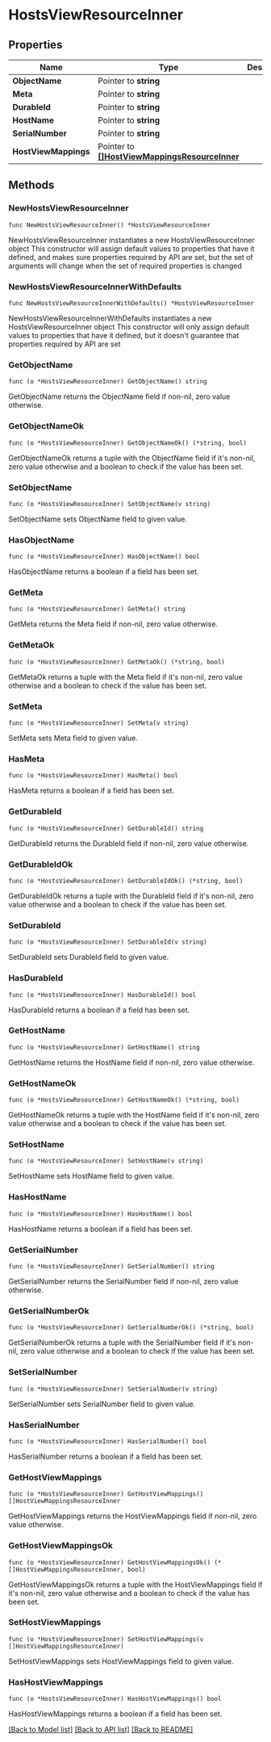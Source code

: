 # HostsViewResourceInner

## Properties

Name | Type | Description | Notes
------------ | ------------- | ------------- | -------------
**ObjectName** | Pointer to **string** |  | [optional] 
**Meta** | Pointer to **string** |  | [optional] 
**DurableId** | Pointer to **string** |  | [optional] 
**HostName** | Pointer to **string** |  | [optional] 
**SerialNumber** | Pointer to **string** |  | [optional] 
**HostViewMappings** | Pointer to [**[]HostViewMappingsResourceInner**](HostViewMappingsResourceInner.md) |  | [optional] 

## Methods

### NewHostsViewResourceInner

`func NewHostsViewResourceInner() *HostsViewResourceInner`

NewHostsViewResourceInner instantiates a new HostsViewResourceInner object
This constructor will assign default values to properties that have it defined,
and makes sure properties required by API are set, but the set of arguments
will change when the set of required properties is changed

### NewHostsViewResourceInnerWithDefaults

`func NewHostsViewResourceInnerWithDefaults() *HostsViewResourceInner`

NewHostsViewResourceInnerWithDefaults instantiates a new HostsViewResourceInner object
This constructor will only assign default values to properties that have it defined,
but it doesn't guarantee that properties required by API are set

### GetObjectName

`func (o *HostsViewResourceInner) GetObjectName() string`

GetObjectName returns the ObjectName field if non-nil, zero value otherwise.

### GetObjectNameOk

`func (o *HostsViewResourceInner) GetObjectNameOk() (*string, bool)`

GetObjectNameOk returns a tuple with the ObjectName field if it's non-nil, zero value otherwise
and a boolean to check if the value has been set.

### SetObjectName

`func (o *HostsViewResourceInner) SetObjectName(v string)`

SetObjectName sets ObjectName field to given value.

### HasObjectName

`func (o *HostsViewResourceInner) HasObjectName() bool`

HasObjectName returns a boolean if a field has been set.

### GetMeta

`func (o *HostsViewResourceInner) GetMeta() string`

GetMeta returns the Meta field if non-nil, zero value otherwise.

### GetMetaOk

`func (o *HostsViewResourceInner) GetMetaOk() (*string, bool)`

GetMetaOk returns a tuple with the Meta field if it's non-nil, zero value otherwise
and a boolean to check if the value has been set.

### SetMeta

`func (o *HostsViewResourceInner) SetMeta(v string)`

SetMeta sets Meta field to given value.

### HasMeta

`func (o *HostsViewResourceInner) HasMeta() bool`

HasMeta returns a boolean if a field has been set.

### GetDurableId

`func (o *HostsViewResourceInner) GetDurableId() string`

GetDurableId returns the DurableId field if non-nil, zero value otherwise.

### GetDurableIdOk

`func (o *HostsViewResourceInner) GetDurableIdOk() (*string, bool)`

GetDurableIdOk returns a tuple with the DurableId field if it's non-nil, zero value otherwise
and a boolean to check if the value has been set.

### SetDurableId

`func (o *HostsViewResourceInner) SetDurableId(v string)`

SetDurableId sets DurableId field to given value.

### HasDurableId

`func (o *HostsViewResourceInner) HasDurableId() bool`

HasDurableId returns a boolean if a field has been set.

### GetHostName

`func (o *HostsViewResourceInner) GetHostName() string`

GetHostName returns the HostName field if non-nil, zero value otherwise.

### GetHostNameOk

`func (o *HostsViewResourceInner) GetHostNameOk() (*string, bool)`

GetHostNameOk returns a tuple with the HostName field if it's non-nil, zero value otherwise
and a boolean to check if the value has been set.

### SetHostName

`func (o *HostsViewResourceInner) SetHostName(v string)`

SetHostName sets HostName field to given value.

### HasHostName

`func (o *HostsViewResourceInner) HasHostName() bool`

HasHostName returns a boolean if a field has been set.

### GetSerialNumber

`func (o *HostsViewResourceInner) GetSerialNumber() string`

GetSerialNumber returns the SerialNumber field if non-nil, zero value otherwise.

### GetSerialNumberOk

`func (o *HostsViewResourceInner) GetSerialNumberOk() (*string, bool)`

GetSerialNumberOk returns a tuple with the SerialNumber field if it's non-nil, zero value otherwise
and a boolean to check if the value has been set.

### SetSerialNumber

`func (o *HostsViewResourceInner) SetSerialNumber(v string)`

SetSerialNumber sets SerialNumber field to given value.

### HasSerialNumber

`func (o *HostsViewResourceInner) HasSerialNumber() bool`

HasSerialNumber returns a boolean if a field has been set.

### GetHostViewMappings

`func (o *HostsViewResourceInner) GetHostViewMappings() []HostViewMappingsResourceInner`

GetHostViewMappings returns the HostViewMappings field if non-nil, zero value otherwise.

### GetHostViewMappingsOk

`func (o *HostsViewResourceInner) GetHostViewMappingsOk() (*[]HostViewMappingsResourceInner, bool)`

GetHostViewMappingsOk returns a tuple with the HostViewMappings field if it's non-nil, zero value otherwise
and a boolean to check if the value has been set.

### SetHostViewMappings

`func (o *HostsViewResourceInner) SetHostViewMappings(v []HostViewMappingsResourceInner)`

SetHostViewMappings sets HostViewMappings field to given value.

### HasHostViewMappings

`func (o *HostsViewResourceInner) HasHostViewMappings() bool`

HasHostViewMappings returns a boolean if a field has been set.


[[Back to Model list]](../README.md#documentation-for-models) [[Back to API list]](../README.md#documentation-for-api-endpoints) [[Back to README]](../README.md)


